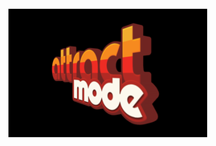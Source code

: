 ![image alt](https://github.com/Tankman3737/3D-Logos/blob/f4e0438ca484496d6dd6cd570a3528db613c3be9/AM2.png)
